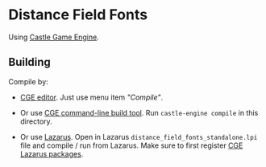 # Distance Field Fonts

Using [Castle Game Engine](https://castle-engine.io/).

## Building

Compile by:

- [CGE editor](https://castle-engine.io/manual_editor.php). Just use menu item _"Compile"_.

- Or use [CGE command-line build tool](https://castle-engine.io/build_tool). Run `castle-engine compile` in this directory.

- Or use [Lazarus](https://www.lazarus-ide.org/). Open in Lazarus `distance_field_fonts_standalone.lpi` file and compile / run from Lazarus. Make sure to first register [CGE Lazarus packages](https://castle-engine.io/documentation.php).
